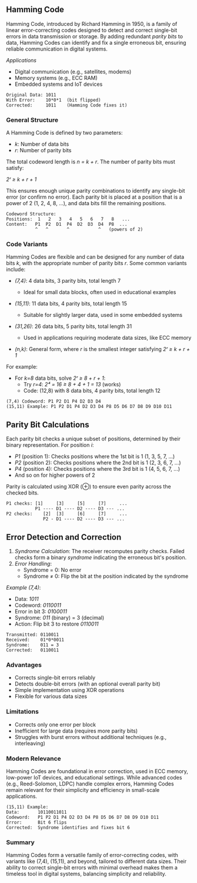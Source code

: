 
## Hamming Code

Hamming Code, introduced by Richard Hamming in 1950, is a family of linear error-correcting codes
designed to detect and correct single-bit errors in data transmission or storage. By adding redundant
*parity bits* to data, Hamming Codes can identify and fix a single erroneous bit, ensuring reliable
communication in digital systems.


*Applications*
- Digital communication (e.g., satellites, modems)
- Memory systems (e.g., ECC RAM)
- Embedded systems and IoT devices

```plaintext
Original Data: 1011
With Error:    10*0*1  (bit flipped)
Corrected:     1011    (Hamming Code fixes it)
```

### General Structure

A Hamming Code is defined by two parameters:
- *k*: Number of data bits
- *r*: Number of parity bits

The total codeword length is *n = k + r*. The number of parity bits must satisfy:

*2ʳ ≥ k + r + 1*

This ensures enough unique parity combinations to identify any single-bit error (or confirm no error).
Each parity bit is placed at a position that is a power of 2 (1, 2, 4, 8, ...), and data bits fill the
remaining positions.

```plaintext
Codeword Structure:
Positions:  1   2   3   4   5   6   7   8   ...
Content:   P1  P2  D1  P4  D2  D3  D4  P8  ...
           ^   ^       ^           ^   (powers of 2)
```


### Code Variants

Hamming Codes are flexible and can be designed for any number of data bits *k*,
with the appropriate number of parity bits *r*. Some common variants include:

- *(7,4)*: 4 data bits, 3 parity bits, total length 7
  - Ideal for small data blocks, often used in educational examples

- *(15,11)*: 11 data bits, 4 parity bits, total length 15
  - Suitable for slightly larger data, used in some embedded systems

- *(31,26)*: 26 data bits, 5 parity bits, total length 31
  - Used in applications requiring moderate data sizes, like ECC memory

- *(n,k)*: General form, where *r* is the smallest integer satisfying *2ʳ ≥ k + r + 1*

For example:
- For *k=8* data bits, solve *2ʳ ≥ 8 + r + 1*:
  - Try *r=4*: *2⁴ = 16 ≥ 8 + 4 + 1 = 13* (works)
  - Code: (12,8) with 8 data bits, 4 parity bits, total length 12

```plaintext
(7,4) Codeword: P1 P2 D1 P4 D2 D3 D4
(15,11) Example: P1 P2 D1 P4 D2 D3 D4 P8 D5 D6 D7 D8 D9 D10 D11
```

## Parity Bit Calculations

Each parity bit checks a unique subset of positions, determined by their binary representation.
For position *i*:
- *P1* (position 1): Checks positions where the 1st bit is 1 (1, 3, 5, 7, ...)
- *P2* (position 2): Checks positions where the 2nd bit is 1 (2, 3, 6, 7, ...)
- *P4* (position 4): Checks positions where the 3rd bit is 1 (4, 5, 6, 7, ...)
- And so on for higher powers of 2

Parity is calculated using XOR (⊕) to ensure even parity across the checked bits.

```plaintext
P1 checks: [1]     [3]     [5]     [7]     ...
           P1 ---- D1 ---- D2 ---- D3 --- ...
P2 checks:    [2]  [3]     [6]     [7]     ...
              P2 - D1 ---- D2 ---- D3 --- ...
```

## Error Detection and Correction

1. *Syndrome Calculation*: The receiver recomputes parity checks. Failed checks form a binary
*syndrome* indicating the erroneous bit's position.
2. *Error Handling*:
   - Syndrome = 0: No error
   - Syndrome ≠ 0: Flip the bit at the position indicated by the syndrome

*Example (7,4)*:
- Data: *1011*
- Codeword: *0110011*
- Error in bit 3: *01*0*0011*
- Syndrome: *011* (binary) = 3 (decimal)
- Action: Flip bit 3 to restore *0110011*

```plaintext
Transmitted: 0110011
Received:    01*0*0011
Syndrome:    011 = 3
Corrected:   0110011
```

### Advantages
- Corrects single-bit errors reliably
- Detects double-bit errors (with an optional overall parity bit)
- Simple implementation using XOR operations
- Flexible for various data sizes

### Limitations
- Corrects only one error per block
- Inefficient for large data (requires more parity bits)
- Struggles with burst errors without additional techniques (e.g., interleaving)


### Modern Relevance

Hamming Codes are foundational in error correction, used in ECC memory, low-power IoT devices,
and educational settings. While advanced codes (e.g., Reed-Solomon, LDPC) handle complex errors,
Hamming Codes remain relevant for their simplicity and efficiency in small-scale applications.

```plaintext
(15,11) Example:
Data:       10110011011
Codeword:   P1 P2 D1 P4 D2 D3 D4 P8 D5 D6 D7 D8 D9 D10 D11
Error:      Bit 6 flips
Corrected:  Syndrome identifies and fixes bit 6
```

### Summary

Hamming Codes form a versatile family of error-correcting codes, with variants like (7,4), (15,11),
and beyond, tailored to different data sizes. Their ability to correct single-bit errors with minimal
overhead makes them a timeless tool in digital systems, balancing simplicity and reliability.

